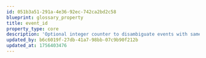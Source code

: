 ```yaml
---
id: 051b3a51-291a-4e36-92ec-742ca2bd2c58
blueprint: glossary_property
title: event_id
property_type: core
description: 'Optional integer counter to disambiguate events with same timestamp.'
updated_by: b6c6019f-27db-41a7-98bb-07c9b90f212b
updated_at: 1756403476
---
```

